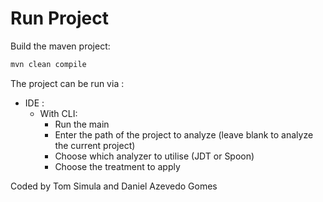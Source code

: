 # Run Project
Build the maven project:

```bash
mvn clean compile
```

The project can be run via :

* IDE :
    * With CLI:  
      - Run the main
      - Enter the path of the project to analyze (leave blank to analyze the current project)
      - Choose which analyzer to utilise (JDT or Spoon)
      - Choose the treatment to apply

   

Coded by Tom Simula and Daniel Azevedo Gomes
